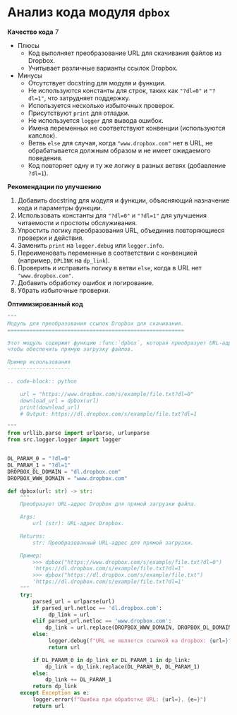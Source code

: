 # Анализ кода модуля `dpbox`

**Качество кода**
7
- Плюсы
    - Код выполняет преобразование URL для скачивания файлов из Dropbox.
    - Учитывает различные варианты ссылок Dropbox.
- Минусы
    - Отсутствует docstring для модуля и функции.
    - Не используются константы для строк, таких как `"?dl=0"` и `"?dl=1"`, что затрудняет поддержку.
    - Используется несколько избыточных проверок.
    - Присутствуют `print` для отладки.
    - Не используется `logger` для вывода ошибок.
    - Имена переменных не соответствуют конвенции (используются капслок).
    - Ветвь `else` для случая, когда `"www.dropbox.com"` нет в URL, не обрабатывается должным образом и не имеет ожидаемого поведения.
    - Код повторяет одну и ту же логику в разных ветвях (добавление `?dl=1`).

**Рекомендации по улучшению**

1.  Добавить docstring для модуля и функции, объясняющий назначение кода и параметры функции.
2.  Использовать константы для `"?dl=0"` и `"?dl=1"` для улучшения читаемости и простоты обслуживания.
3.  Упростить логику преобразования URL, объединив повторяющиеся проверки и действия.
4.  Заменить `print` на `logger.debug` или `logger.info`.
5.  Переименовать переменные в соответствии с конвенцией (например, `DPLINK` на `dp_link`).
6.  Проверить и исправить логику в ветви `else`, когда в URL нет `"www.dropbox.com"`.
7.  Добавить обработку ошибок и логирование.
8.  Убрать избыточные проверки.

**Оптимизированный код**

```python
"""
Модуль для преобразования ссылок Dropbox для скачивания.
========================================================

Этот модуль содержит функцию :func:`dpbox`, которая преобразует URL-адреса Dropbox,
чтобы обеспечить прямую загрузку файлов.

Пример использования
--------------------

.. code-block:: python

    url = "https://www.dropbox.com/s/example/file.txt?dl=0"
    download_url = dpbox(url)
    print(download_url)
    # Output: https://dl.dropbox.com/s/example/file.txt?dl=1

"""
from urllib.parse import urlparse, urlunparse
from src.logger.logger import logger


DL_PARAM_0 = "?dl=0"
DL_PARAM_1 = "?dl=1"
DROPBOX_DL_DOMAIN = "dl.dropbox.com"
DROPBOX_WWW_DOMAIN = "www.dropbox.com"

def dpbox(url: str) -> str:
    """
    Преобразует URL-адрес Dropbox для прямой загрузки файла.

    Args:
        url (str): URL-адрес Dropbox.

    Returns:
        str: Преобразованный URL-адрес для прямой загрузки.

    Пример:
        >>> dpbox("https://www.dropbox.com/s/example/file.txt?dl=0")
        'https://dl.dropbox.com/s/example/file.txt?dl=1'
        >>> dpbox("https://dl.dropbox.com/s/example/file.txt")
        'https://dl.dropbox.com/s/example/file.txt?dl=1'
    """
    try:
        parsed_url = urlparse(url)
        if parsed_url.netloc == 'dl.dropbox.com':
             dp_link = url
        elif parsed_url.netloc == 'www.dropbox.com':
            dp_link = url.replace(DROPBOX_WWW_DOMAIN, DROPBOX_DL_DOMAIN)
        else:
             logger.debug(f"URL не является ссылкой на dropbox: {url=}")
             return url

        if DL_PARAM_0 in dp_link or DL_PARAM_1 in dp_link:
            dp_link = dp_link.replace(DL_PARAM_0, DL_PARAM_1)
        else:
            dp_link += DL_PARAM_1
        return dp_link
    except Exception as e:
        logger.error(f"Ошибка при обработке URL: {url=}, {e=}")
        return url
```